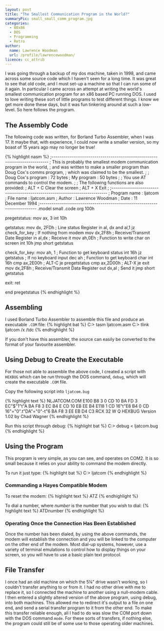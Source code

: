 ```yaml
---
layout: post
title: "The Smallest Communication Program in the World?"
summaryPic: small_small_comm_program.jpg
categories:
  - 80x86
  - DOS
  - Programming
  - Retro
author:
  name: Lawrence Woodman
  url: /profile/lawrencewoodman/
licence: cc_attrib
---
```

I was going through a backup of my dos machine, taken in 1998, and came across some source code which I haven't seen for a long time.  It was great to see that old code, and I must set-up a machine so that I can run some of it again.  In particular I came across an attempt at writing the world's smallest communication program for an x86 based PC running DOS.  I used to love writing these sort of little programs to test different things.  I know we get more done these days, but it was fun tinkering around at such a low-level.  So here follows the program.

## The Assembly Code
The following code was written, for Borland Turbo Assembler, when I was 17.  It maybe that, with experience, I could now write a smaller version, so my boast of 15 years ago may no longer be true! 

{% highlight nasm %}
;----------------------------------------------------------------------------
; This is probably the smallest modem communication program in the world,
; and was written to make a smaller program than Doug Cox's comms program,
; which was claimed to be the smallest.
;
; Doug Cox's program : 72 bytes
; My program         : 50 bytes
;
; You use AT commands to control the modem.
;
; The following functions are also provided:
;       ALT + C    Clear the screen
;       ALT + X    Exit
;
;----------------------------------------------------------------------------
;   Program name : ljatcom
;   File name	 : ljatcom.asm
;   Author	 : Lawrence Woodman
;   Date         : 11 December 1994
;----------------------------------------------------------------------------
.model small
.code
org 100h

pregetstatus:
  mov  ax, 3
  int  10h

getstatus:
  mov  dx, 2FDh              ; Line status Register
  in   al, dx
  and  al,1
  jz   check_for_key         ; If nothing from modem
  mov  dx,2F8h               ; Receive/Transmit Date Register
  in   al,dx                 ; Receive it
  mov  ah,0Eh                ; Function to write char on screen
  int  10h
  jmp  short getstatus

check_for_key:
  mov  ah, 1                 ; Function to get keyboard status
  int  16h
  jz   getstatus             ; If no keyboard input
  dec  ah                    ; Function to get keyboard char
  int  16h
  cmp  ax,2E00h              ; ALT-C
  je   pregetstatus
  cmp  ax,2D00h              ; ALT-X
  je   exit
  mov  dx,2F8h               ; Receive/Transmit Data Register
  out  dx,al                 ; Send it
  jmp  short getstatus

exit:
  ret

end pregetstatus
{% endhighlight %}

## Assembling

I used Borland Turbo Assembler to assemble this file and produce an executable `.COM` file:
{% highlight bat %}
C:\> tasm ljatcom.asm
C:\> tlink ljatcom /x /tdc
{% endhighlight %}

If you don't have this assembler, the source can easily be converted to the format of your favourite assembler.

## Using Debug to Create the Executable

For those not able to assemble the above code, I created a script with `HEXBUG` which can be run through the DOS command, `debug`, which will create the executable `.COM` file.

Copy the following script into `ljatcom.bug`

{% highlight text %}
NLJATCOM.COM
E100 B8 3 0 CD 10 BA FD 3 EC"$"1"t"A BA F8 3 EC B4 E CD 10 EB EE B4
E118 1 CD 16"t"E8 B4 0 CD 16"="0".t"DA"="0"-t"6 BA F8 3 EE EB D4 C3
RCX
32
W
Q HEXBUG Version 1.02 by Chad Wagner
{% endhighlight %}

Run this script through debug:
{% highlight bat %}
C:\> debug < ljatcom.bug
{% endhighlight %}

## Using the Program
This program is very simple, as you can see, and operates on COM2.  It is so small because it relies on your ability to command the modem directly.

To run it just type:
{% highlight bat %}
C:\> ljatcom
{% endhighlight %}

### Commanding a Hayes Compatible Modem

To reset the modem:
{% highlight text %}
ATZ
{% endhighlight %}

To dial a number, where _number_ is the number that you wish to dial:
{% highlight text %}
ATDnumber
{% endhighlight %}


### Operating Once the Connection Has Been Established
Once the number has been dialed, by using the above commands, the modem will establish the connection and you will be linked to the computer on the other end of the modem.  Most dial-up systems, however, use a variety of terminal emulations to control how to display things on your screen, so you will have to use a basic plain text protocol. 

## File Transfer
I once had an old machine on which the 5&frac14;&quot; drive wasn't working, so I couldn't transfer anything to or from it.  I had no other drive with me to replace it, so I connected the machine to another using a null-modem cable.  I then entered a slightly altered version of the above program, using debug, into both machines.  This allowed me to redirect it's output to a file on one end, and send a serial transfer program to it from the other end.  To make this transfer reliable enough, all I had to do was slow the COM port down with the DOS command `mode`.  For these sorts of transfers, if nothing else, the program could still be of some use to those operating older machines.
